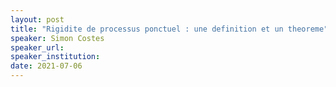```yaml
---
layout: post
title: "Rigidite de processus ponctuel : une definition et un theoreme"
speaker: Simon Costes
speaker_url:
speaker_institution:
date: 2021-07-06
---
```

